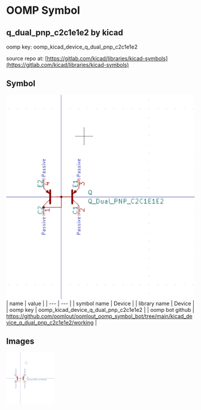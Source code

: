 # OOMP Symbol  
## q_dual_pnp_c2c1e1e2  by kicad  
  
oomp key: oomp_kicad_device_q_dual_pnp_c2c1e1e2  
  
source repo at: [https://gitlab.com/kicad/libraries/kicad-symbols](https://gitlab.com/kicad/libraries/kicad-symbols)  
## Symbol  
  
[![working.png](working_600.png)](working.png)  
| name | value | 
| --- | --- | 
| symbol name | Device | 
| library name | Device | 
| oomp key | oomp_kicad_device_q_dual_pnp_c2c1e1e2 | 
| oomp bot github | https://github.com/oomlout/oomlout_oomp_symbol_bot/tree/main/kicad_device_q_dual_pnp_c2c1e1e2/working | 
## Images  
  
[![working.png](working_140.png)](working.png)  
